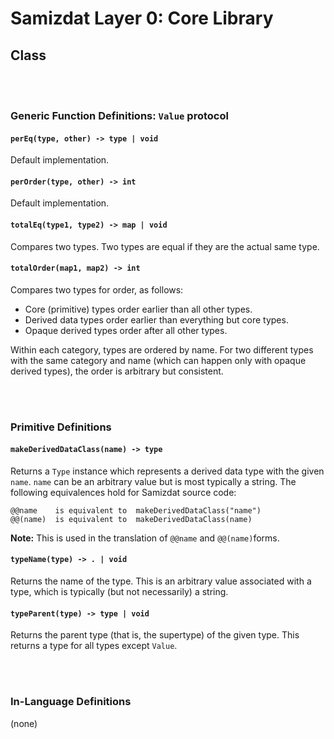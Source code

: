 Samizdat Layer 0: Core Library
==============================

Class
-----

<br><br>
### Generic Function Definitions: `Value` protocol

#### `perEq(type, other) -> type | void`

Default implementation.

#### `perOrder(type, other) -> int`

Default implementation.

#### `totalEq(type1, type2) -> map | void`

Compares two types. Two types are equal if they are the actual same type.

#### `totalOrder(map1, map2) -> int`

Compares two types for order, as follows:

* Core (primitive) types order earlier than all other types.
* Derived data types order earlier than everything but core types.
* Opaque derived types order after all other types.

Within each category, types are ordered by name. For two different types
with the same category and name (which can happen only with opaque derived
types), the order is arbitrary but consistent.


<br><br>
### Primitive Definitions

#### `makeDerivedDataClass(name) -> type`

Returns a `Type` instance which represents a derived data type
with the given `name`. `name` can be an arbitrary value but is most
typically a string. The following equivalences hold for Samizdat
source code:

```
@@name    is equivalent to  makeDerivedDataClass("name")
@@(name)  is equivalent to  makeDerivedDataClass(name)
```

**Note:** This is used in the translation of `@@name` and `@@(name)`forms.

#### `typeName(type) -> . | void`

Returns the name of the type. This is an arbitrary value associated with
a type, which is typically (but not necessarily) a string.

#### `typeParent(type) -> type | void`

Returns the parent type (that is, the supertype) of the given type. This
returns a type for all types except `Value`.


<br><br>
### In-Language Definitions

(none)
